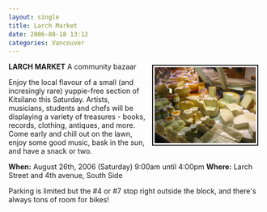 ```yaml
---
layout: single
title: Larch Market
date: 2006-08-18 13:12
categories: Vancouver
---
```

<a href="/public/uploads/2006/english_market_cheese.JPG" rel="lightbox"><img src="/public/uploads/2006/english_market_cheese.JPG" alt="english_market_cheese.JPG" title="english_market_cheese.JPG" style="margin: 5px 10px; padding: 3px" align="right" border="2" height="150" width="200" /></a>
<strong>LARCH MARKET</strong>
A community bazaar

Enjoy the local flavour of a small (and incresingly rare) yuppie-free section of Kitsilano this Saturday.
Artists, musicians, students and chefs will be displaying a variety of treasures - books, records,
clothing, antiques, and more. Come early and chill out on the lawn, enjoy some good music, bask in the sun, and have a snack or two.

<strong>When:</strong> August 26th, 2006 (Saturday) 9:00am until 4:00pm
<strong>Where:</strong> Larch Street and 4th avenue, South Side

Parking is limited but the #4 or #7 stop right outside the block, and there's always tons of room for bikes!
